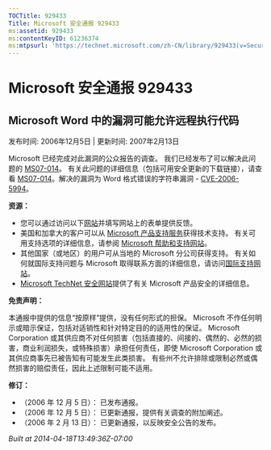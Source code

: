 ```yaml
---
TOCTitle: 929433
Title: Microsoft 安全通报 929433
ms:assetid: 929433
ms:contentKeyID: 61236374
ms:mtpsurl: 'https://technet.microsoft.com/zh-CN/library/929433(v=Security.10)'
---
```

Microsoft 安全通报 929433
=========================

Microsoft Word 中的漏洞可能允许远程执行代码
-------------------------------------------

发布时间: 2006年12月5日 | 更新时间: 2007年2月13日

Microsoft 已经完成对此漏洞的公众报告的调查。 我们已经发布了可以解决此问题的 [MS07-014](http://technet.microsoft.com/security/bulletin/ms07-014)。 有关此问题的详细信息（包括可用安全更新的下载链接），请查看 [MS07-014](http://technet.microsoft.com/security/bulletin/ms07-014)。解决的漏洞为 Word 格式错误的字符串漏洞 - [CVE-2006-5994](http://www.cve.mitre.org/cgi-bin/cvename.cgi?name=cve-2006-5994)。

**资源：**

-   您可以通过访问以下[网站](https://support.microsoft.com/common/survey.aspx?scid=sw;en;1257&amp;showpage=1&amp;ws=technet&amp;sd=tech)并填写网站上的表单提供反馈。
-   美国和加拿大的客户可以从 [Microsoft 产品支持服务](http://go.microsoft.com/fwlink/?linkid=21131)获得技术支持。 有关可用支持选项的详细信息，请参阅 [Microsoft 帮助和支持网站](http://support.microsoft.com/default.aspx?ln=zh-cn)。
-   其他国家（或地区）的用户可从当地的 Microsoft 分公司获得支持。 有关如何就国际支持问题与 Microsoft 取得联系方面的详细信息，请访问[国际支持网站](http://go.microsoft.com/fwlink/?linkid=21155)。
-   [Microsoft TechNet 安全网站](http://go.microsoft.com/fwlink/?linkid=21132)提供了有关 Microsoft 产品安全的详细信息。

**免责声明：**

本通报中提供的信息“按原样”提供，没有任何形式的担保。 Microsoft 不作任何明示或暗示保证，包括对适销性和针对特定目的的适用性的保证。 Microsoft Corporation 或其供应商不对任何损害（包括直接的、间接的、偶然的、必然的损害，商业利润损失，或特殊损害）承担任何责任，即使 Microsoft Corporation 或其供应商事先已被告知有可能发生此类损害。 有些州不允许排除或限制必然或偶然损害的赔偿责任，因此上述限制可能不适用。

**修订：**

-   （2006 年 12 月 5 日）： 已发布通报。
-   （2006 年 12 月 5 日）： 已更新通报，提供有关调查的附加阐述。
-   （2006 年 2 月 13 日）： 已更新通报，以反映安全公告的发布。

*Built at 2014-04-18T13:49:36Z-07:00*
